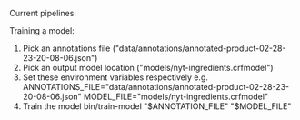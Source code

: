 Current pipelines:


Training a model:
1) Pick an annotations file ("data/annotations/annotated-product-02-28-23-20-08-06.json")
2) Pick an output model location ("models/nyt-ingredients.crfmodel")
3) Set these environment variables respectively
e.g.    ANNOTATIONS_FILE="data/annotations/annotated-product-02-28-23-20-08-06.json"
        MODEL_FILE="models/nyt-ingredients.crfmodel"
4) Train the model
bin/train-model "$ANNOTATION_FILE" "$MODEL_FILE"